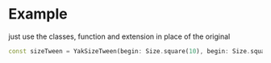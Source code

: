# Example

just use the classes, function and extension in place of the original

```dart
const sizeTween = YakSizeTween(begin: Size.square(10), begin: Size.square(100));

```

